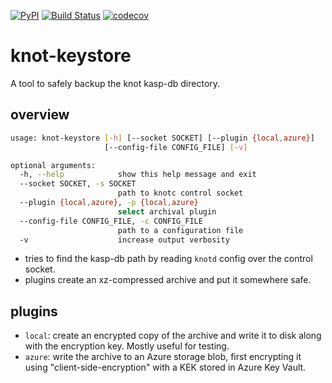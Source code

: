 <!--description: A tool for safely archiving knot dnssec key material to azure. -->
[![PyPI](https://img.shields.io/pypi/v/knot-keystore.svg)](https://pypi.python.org/pypi/knot-keystore)
[![Build Status](https://travis-ci.com/wolcomm/knot-keystore.svg?branch=master)](https://travis-ci.com/wolcomm/knot-keystore)
[![codecov](https://codecov.io/gh/wolcomm/knot-keystore/branch/master/graph/badge.svg)](https://codecov.io/gh/wolcomm/knot-keystore)

# knot-keystore

A tool to safely backup the knot kasp-db directory.

## overview

```bash
usage: knot-keystore [-h] [--socket SOCKET] [--plugin {local,azure}]
                     [--config-file CONFIG_FILE] [-v]

optional arguments:
  -h, --help            show this help message and exit
  --socket SOCKET, -s SOCKET
                        path to knotc control socket
  --plugin {local,azure}, -p {local,azure}
                        select archival plugin
  --config-file CONFIG_FILE, -c CONFIG_FILE
                        path to a configuration file
  -v                    increase output verbosity
```

- tries to find the kasp-db path by reading `knotd` config over the control
  socket.
- plugins create an xz-compressed archive and put it somewhere safe.

## plugins

- `local`: create an encrypted copy of the archive and write it to disk along
  with the encryption key. Mostly useful for testing.
- `azure`: write the archive to an Azure storage blob, first encrypting it using
  "client-side-encryption" with a KEK stored in Azure Key Vault.
